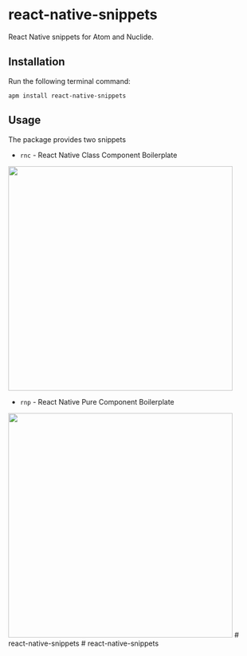 # react-native-snippets

React Native snippets for Atom and Nuclide.

Installation
------------

Run the following terminal command:
```
apm install react-native-snippets
```

Usage
-----

The package provides two snippets

* `rnc` - React Native Class Component Boilerplate

<img src="http://i.imgur.com/yPeNJaP.gif" height="450px">

* `rnp` - React Native Pure Component Boilerplate

<img src="http://i.imgur.com/EWCeHpi.gif" height="450px">
#   r e a c t - n a t i v e - s n i p p e t s  
 #   r e a c t - n a t i v e - s n i p p e t s  
 